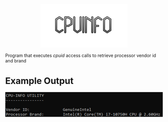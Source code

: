 <p align="center">
  <img src="https://github.com/Nizar1999/CPUINFO/blob/main/screenshots/Banner.png" width = 55%; height=55% />
</p>

Program that executes *cpuid* access calls to retrieve processor vendor id and brand

# Example Output
![usage](./screenshots/Usage.png)
